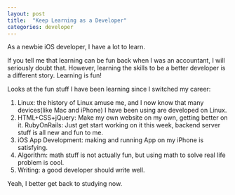 ```yaml
---
layout: post
title:  "Keep Learning as a Developer"
categories: developer
---
```


As a newbie iOS developer, I have a lot to learn.

If you tell me that learning can be fun back when I was an accountant, I will seriously doubt that. However, learning the skills to be a better developer is a different story. Learning is fun!

Looks at the fun stuff I have been learning since I switched my career:

1. Linux: the history of Linux amuse me, and I now know that many devices(like Mac and iPhone) I have been using are developed on Linux.
2. HTML+CSS+jQuery: Make my own website on my own, getting better on it.
RubyOnRails: Just get start working on it this week, backend server stuff is all new and fun to me.
3. iOS App Development: making and running App on my iPhone is satisfying.
4. Algorithm: math stuff is not actually fun, but using math to solve real life problem is cool.
5. Writing: a good developer should write well.

Yeah, I better get back to studying now.
